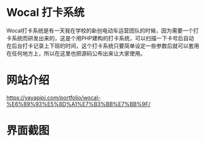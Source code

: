 # Wocal 打卡系统
Wocal打卡系统是有一天我在学校的新创电动车运营团队的时候，因为需要一个打卡系统而研发出来的，这是个用PHP建构的打卡系统，可以扫描一下卡号后自动在后台打卡记录上下班的时间，这个打卡系统只要简单设定一些参数后就可以套用在任何地方上，所以在这里也把源码公布出来让大家使用。

# 网站介绍
https://yayapipi.com/portfolio/wocal-%E6%89%93%E5%8D%A1%E7%B3%BB%E7%BB%9F/

# 界面截图
